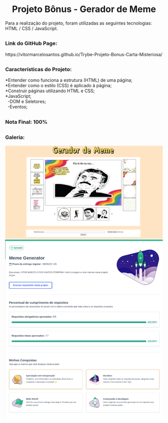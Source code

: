 # 
<h1 align="center">Projeto Bônus - Gerador de Meme</h1>

<div>
  Para a realização do projeto, foram utilizadas as seguintes tecnologias: HTML / CSS / JavaScript.
</div>

##

<div>
  <h3>Link do GitHub Page:</h3> https://vitormarcelosantos.github.io/Trybe-Projeto-Bonus-Carta-Misteriosa/
</div>

##

<div>
  <h3>Características do Projeto:</h3>
  *Entender como funciona a estrutura (HTML) de uma página;<br/>
  *Entender como o estilo (CSS) é aplicado à página;<br/>
  *Construir páginas utilizando HTML e CSS;<br/>
  *JavaScript;<br/>
  &nbsp&nbsp-DOM e Seletores;<br/>
  &nbsp&nbsp-Eventos;<br/>
</div>

##

<div>
  <h3>Nota Final: 100% </h3>
</div>

##
<h3>Galeria:</h3>
<img src="https://github.com/VitorMarceloSantos/Trybe-Projeto-Bonus-Gerador-Meme/blob/main/projetoGerandoMeme.png" title="Projeto Gerador de Meme" alt="J"/></br>
<img src="https://github.com/VitorMarceloSantos/Trybe-Projeto-Bonus-Gerador-Meme/blob/main/notaProjeto.png" title="Projeto Gerador de Meme" alt="J"/></br>

##
